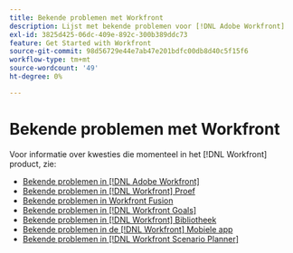 ```yaml
---
title: Bekende problemen met Workfront
description: Lijst met bekende problemen voor [!DNL Adobe Workfront]
exl-id: 3825d425-06dc-409e-892c-300b389ddc73
feature: Get Started with Workfront
source-git-commit: 98d56729e44e7ab47e201bdfc00db8d40c5f15f6
workflow-type: tm+mt
source-wordcount: '49'
ht-degree: 0%

---
```


# Bekende problemen met Workfront

Voor informatie over kwesties die momenteel in het [!DNL Workfront] product, zie:

* [Bekende problemen in [!DNL Adobe Workfront]](newworkfrontexperience.md)
* [Bekende problemen in [!DNL Workfront] Proef](workfrontproof.md)
* [Bekende problemen in Workfront Fusion](workfrontfusion.md)
* [Bekende problemen in [!DNL Workfront Goals]](workfrontgoals.md)
* [Bekende problemen in [!DNL Workfront] Bibliotheek](workfrontlibrary.md)
* [Bekende problemen in de [!DNL Workfront] Mobiele app](workfrontmobile.md)
* [Bekende problemen in [!DNL Workfront Scenario Planner]](workfrontscenarioplanner.md)
